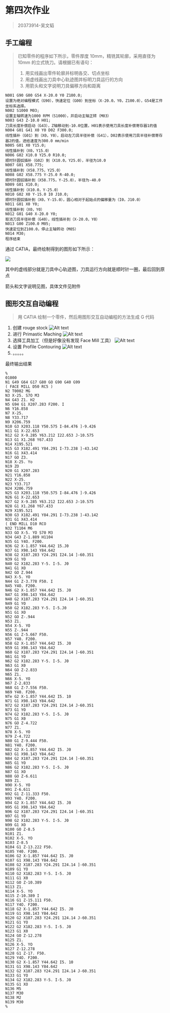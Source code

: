 # 第四次作业

> 20373914-吴文韬

## 手工编程

> 已知零件的程序如下所示，零件厚度 10mm，精铣其轮廓，采用直径为 10mm 的立式铣刀。请根据已有语句：
>
> 1. 用实线画出零件轮廓并标明各交、切点坐标
> 2. 用虚线画出刀具中心轨迹图并标明刀具运行的方向
> 3. 用箭头和文字说明刀具偏移方向和距离

```gcode
N001 G90 G00 G54 X-20.0 Y0 Z100.0;
设置为绝对编程模式（G90），快速定位（G00）到坐标（X-20.0，Y0，Z100.0），G54是工件坐标系选择。
N002 S1000 M03;
设置主轴转速为1000 RPM（S1000），并启动主轴正转（M03）
N003 G43 Z-10.0 H01;
刀具长度补偿启动（G43），Z轴移动到-10.0位置，H01表示使用刀具长度补偿寄存器1的值
N004 G01 G41 X0 Y0 D02 F300.0;
线性插补（G01）到（X0，Y0），启动左刀具半径补偿（G41），D02表示使用刀具半径补偿寄存器2的值，进给速度为300.0 mm/min
N005 G01 X0 Y15.0;
线性插补到（X0，Y15.0）
N006 G02 X10.0 Y25.0 R10.0;
顺时针圆弧插补（G02）到（X10.0，Y25.0），半径为10.0
N007 G01 X58.775;
线性插补到（X58.775，Y25.0）
N008 G02 X58.775 Y-25.0 R-40.0;
顺时针圆弧插补到（X58.775，Y-25.0），半径为-40.0
N009 G01 X10.0;
线性插补到（X10.0，Y-25.0）
N010 G02 X0 Y-15.0 I0 J10.0;
顺时针圆弧插补到（X0，Y-15.0），圆心相对于起始点的偏移量为（I0，J10.0）
N011 G01 X0 Y0;
线性插补到（X0，Y0）
N012 G01 G40 X-20.0 Y0;
取消刀具半径补偿（G40），线性插补到（X-20.0，Y0）
N013 G00 Z100.0 M05;
快速定位到Z100.0，停止主轴转动（M05）
N014 M30;
程序结束
```

通过 CATIA，最终绘制得到的图形如下所示：

![](<CleanShot 2023-12-04 at 21.57.48.png>)

其中的虚线部分就是刀具中心轨迹图，刀具运行方向就是顺时针一圈，最后回到原点

箭头和文字说明见图，具体文件见附件

## 图形交互自动编程

> 用 CATIA 绘制一个零件，然后用图形交互自动编程的方法生成 G 代码

1. 创建 rouge stock
   ![Alt text](<CleanShot 2023-12-04 at 22.12.17.png>)
2. 进行 Primastic Maching
   ![Alt text](<CleanShot 2023-12-04 at 22.22.07.png>)
3. 选择工具加工（但是好像没有发现 Face Mill 工具）
   ![Alt text](<CleanShot 2023-12-04 at 22.33.03.png>)
4. 设置 Profile Contouring
   ![Alt text](<CleanShot 2023-12-04 at 22.35.15.png>)
5. 。。。。。

最终输出结果

```gcode
%
01000
N1 G49 G64 G17 G80 GO G90 G40 G99
( FACE MILL D50 RC5 )
N2 T0002 MG
N3 X-25. S7O M3
N4 G43 Z1. H2
N5 G94 G1 X207.283 F200. I
N6 Y16.858
N7 X-25.
N8 Y33.717
N9 X206.759
N10 G3 X203.118 Y50.575 I-84.476 ]-9.426
N11 G1 X-22.653
N12 G2 X-9.285 Y63.212 I22.653 J-10.575
N13 G1 X1.268 Y67.433
N14 X195.521
N15 G3 X182.491 Y84.291 I-73.238 ]-43.142
N16 G1 X43.414
N17 GO Z3.
N18 X-25. Yo
N19 ZO
N20 G1 X207.283
N21 Y16.858
N22 X-25.
N23 Y33.717
N24 X206.759
N25 G3 X203.118 Y50.575 I-84.476 ]-9.426
N26 G1 X-22.653
N27 G2 X-9.285 Y63.212 I22.653 J-10.575
N28 G1 X1.268 Y67.433
N29 X195.521
N30 G3 X182.491 Y84.291 I-73.238 ]-43.142
N31 G1 X43.414
( END MILL D10 RCO
N32 T1104 M6
N33 GO X-5. YO S70 M3
N34 G43 Z-1.889 H1104
N35 G1 Y4O. F200.
N36 G2 X-1.857 Y44.642 15.J0
N37 G1 X98.143 Y84.642
N38 G2 X187.283 Y24.291 I24.14 ]-60.351
N39 G1 YO
N40 G2 X182.283 Y-5. I-5. J0
N41 G1 XO
N42 GO Z.944
N43 X-5. YO
N44 G1 Z-3.778 F50. I
N45 Y4O. F200.
N46 G2 X-1.857 Y44.642 I5. J0
N47 G1 X98.143 Y84.642
N48 G2 X187.283 Y24.291 I24.14 ]-60.351
N49 G1 YO
N50 G2 X182.283 Y-5. I-5.J0
N51 G1 XO
N52 GO Z-.944
N53 Z1.
N54 X-5. YO
N55 Z-.944
N56 G1 Z-5.667 F50.
N57 Y40. F200.
N58 G2 X-1.857 Y44.642 I5. J0
N59 G1 X98.143 Y84.642
N60 G2 X187.283 Y24.291 I24.14 ]-60.351
N61 G1 YO
N62 G2 X182.283 Y-5. I-5. J0
N63 G1 X0
N64 GO Z-2.833
N65 Z1.
N66 X-5. YO
N67 Z-2.833
N68 G1 Z-7.556 F50.
N69 Y40. F200.
NTe G2 X-1.857 Y44.642 I5. 10
N71 G1 X98.143 Y84.642
N72 G2 X187.283 Y24.291 I24.14 J-60.351
N73 G1 YO
N74 G2 X182.283 Y-5. I-5. J0
N75 G1 X0
N76 GO Z-4.722
N77 Z1.
N78 X-5. YO
N79 Z-4.722
N80 G1 Z-9.444 F50.
N81 Y4O. F200.
N82 G2 X-1.857 Y44.642 I5. J0
N83 G1 X98.143 Y84.642
N84 G2 X187.283 Y24.291 I24.14 ]-60.351
N85 G1 YO
N86 G2 X182.283 Y-5. I-5. J0
N87 G1 XO
N88 GO Z-6.611
N89 Z1.
N9O X-5. YO
N91 Z-6.611
N92 G1 Z-11.333 F50.
N93 Y4O. F200.
N94 G2 X-1.857 Y44.642 I5. J0
N95 G1 X98.143 Y84.642
N96 G2 X187.283 Y24.291 I24.14 ]-60.351
N97 G1 YO
N98 G2 X182.283 Y-5. I-5. J0
N99 G1 XO
N100 GO Z-8.5
N101 Z1.
N102 X-5. YO
N103 Z-8.5
N104 G1 Z-13.222 F50.
N105 Y40. F200.
N106 G2 X-1.857 Y44.642 I5. J0
N107 G1 X98.143 Y84.642
N108 G2 X187.283 Y24.291 I24.14 ]-60.351
N109 G1 YO
N110 G2 X182.283 Y-5. I-5. J0
N111 G1 X0
N112 GO Z-10.389
N113 Z1.
N114 X-5. YO
N115 Z-10.389 I
N116 G1 Z-15.111 F50.
N117 Y4O. F200.
N118 G2 X-1.857 Y44.642 I5. J0
N119 G1 X98.143 Y84.642
N120 G2 X187.283 Y24.291 124.14 J-60.351
N121 G1 YO
W122 G2 X182.283 Y-5. I-5. J0
N123 G1 X0
N124 GO Z-12.278
N125 Z1.
N126 X-5. YO
N127 Z-12.278
N128 G1 Z-17. F50.
N129 Y4O. F200.
N130 G2 X-1.857 Y44.642 I5. 10
N131 G1 X98.143 Y84.642
N132 G2 X187.283 Y24.291 I24.14 J-60.351
N133 G1 YO
N134 G2 X182.283 Y-5. I-5. J0
N135 G1 XO
N136 M5
N137 M30
N138 M2
N139 M30
%
```
